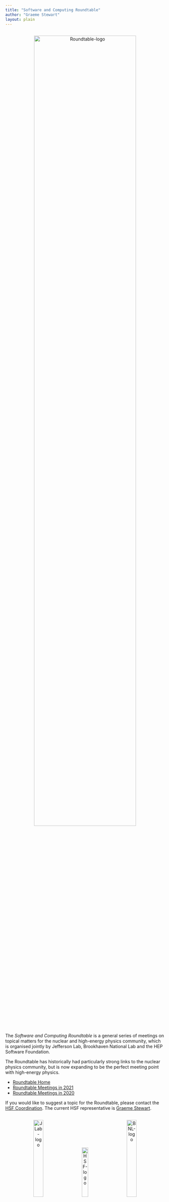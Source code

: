 ```yaml
---
title: "Software and Computing Roundtable"
author: "Graeme Stewart"
layout: plain
---
```


<p align=center>
<img src="{{ '/images/Roundtable-banner.jpg' | relative_url }}"
  alt="Roundtable-logo" style="display: inline-block; width:80%; margin:3%">
</p>

The _Software and Computing Roundtable_ is a general series of meetings on
topical matters for the nuclear and high-energy physics community, which is
organised jointly by Jefferson Lab, Brookhaven National Lab and the HEP Software
Foundation.

The Roundtable has historically had particularly strong links to the nuclear
physics community, but is now expanding to be the perfect meeting point with
high-energy physics.

- [Roundtable Home](https://www.jlab.org/software-and-computing-round-table)
- [Roundtable Meetings in 2021](https://indico.jlab.org/event/420/)
- [Roundtable Meetings in 2020](https://indico.jlab.org/event/356/)

If you would like to suggest a topic for the Roundtable, please contact the
[HSF Coordination](mailto:hsf-coordination@googlegroups.com). The current HSF
representative is [Graeme Stewart](mailto:graeme.andrew.stewart@cern.ch).

<p align=center>
<img src="{{ '/images/JLab_logo.png' | relative_url }}"
  alt="JLab-logo" style="display: inline-block; width:25%; margin:3%">
<img src="{{ '/images/hsf_logo_angled.png' | relative_url }}"
  alt="HSF-logo" style="display: inline-block; width:20%; margin:3%">
<img src="{{ '/images/BNL-logo.png' | relative_url }}"
  alt="BNL-logo" style="display: inline-block; width:25%; margin:3%">
</p>
